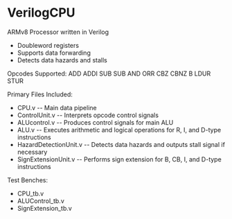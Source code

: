 # VerilogCPU
ARMv8 Processor written in Verilog

* Doubleword registers
* Supports data forwarding
* Detects data hazards and stalls

Opcodes Supported:
ADD
ADDI
SUB
SUB
AND
ORR
CBZ
CBNZ
B
LDUR
STUR

Primary Files Included:
* CPU.v -- Main data pipeline
* ControlUnit.v -- Interprets opcode control signals
* ALUcontrol.v -- Produces control signals for main ALU
* ALU.v -- Executes arithmetic and logical operations for R, I, and D-type instructions
* HazardDetectionUnit.v -- Detects data hazards and outputs stall signal if necessary
* SignExtensionUnit.v -- Performs sign extension for B, CB, I, and D-type instructions

Test Benches:
* CPU_tb.v
* ALUControl_tb.v
* SignExtension_tb.v
